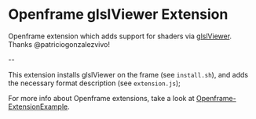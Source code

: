 # Openframe glslViewer Extension

Openframe extension which adds support for shaders via [glslViewer](https://github.com/patriciogonzalezvivo/glslViewer). Thanks @patriciogonzalezvivo!

--

This extension installs glslViewer on the frame (see `install.sh`), and adds the necessary format description (see `extension.js`);

For more info about Openframe extensions, take a look at [Openframe-ExtensionExample](https://github.com/OpenframeProject/Openframe-ExtensionExample).